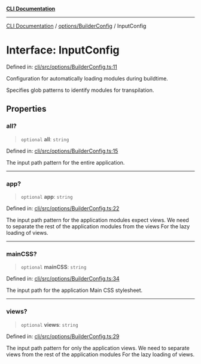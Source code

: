 [**CLI Documentation**](../../../README.md)

***

[CLI Documentation](../../../README.md) / [options/BuilderConfig](../README.md) / InputConfig

# Interface: InputConfig

Defined in: [cli/src/options/BuilderConfig.ts:11](https://github.com/stonemjs/cli/blob/ae332002b2560de84ae3a35accc1d91282bd1543/src/options/BuilderConfig.ts#L11)

Configuration for automatically loading modules during buildtime.

Specifies glob patterns to identify modules for transpilation.

## Properties

### all?

> `optional` **all**: `string`

Defined in: [cli/src/options/BuilderConfig.ts:15](https://github.com/stonemjs/cli/blob/ae332002b2560de84ae3a35accc1d91282bd1543/src/options/BuilderConfig.ts#L15)

The input path pattern for the entire application.

***

### app?

> `optional` **app**: `string`

Defined in: [cli/src/options/BuilderConfig.ts:22](https://github.com/stonemjs/cli/blob/ae332002b2560de84ae3a35accc1d91282bd1543/src/options/BuilderConfig.ts#L22)

The input path pattern for the application modules expect views.
We need to separate the rest of the application modules from the views
For the lazy loading of views.

***

### mainCSS?

> `optional` **mainCSS**: `string`

Defined in: [cli/src/options/BuilderConfig.ts:34](https://github.com/stonemjs/cli/blob/ae332002b2560de84ae3a35accc1d91282bd1543/src/options/BuilderConfig.ts#L34)

The input path for the application Main CSS stylesheet.

***

### views?

> `optional` **views**: `string`

Defined in: [cli/src/options/BuilderConfig.ts:29](https://github.com/stonemjs/cli/blob/ae332002b2560de84ae3a35accc1d91282bd1543/src/options/BuilderConfig.ts#L29)

The input path pattern for only the application views.
We need to separate views from the rest of the application modules
For the lazy loading of views.
